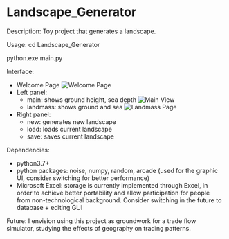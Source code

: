 # Landscape_Generator
Description: 
Toy project that generates a landscape. 

Usage: 
cd Landscape_Generator

python.exe main.py

Interface:
* Welcome Page
![Welcome Page](welcome_page.bmp)
* Left panel: 
  * main: shows ground height, sea depth
  ![Main View](main.bmp)
  * landmass: shows ground and sea
  ![Landmass Page](landmass.bmp)
* Right panel:
  * new: generates new landscape
  * load: loads current landscape
  * save: saves current landscape

Dependencies: 
* python3.7+
* python packages: noise, numpy, random, arcade (used for the graphic UI, consider switching for better performance)
* Microsoft Excel: storage is currently implemented through Excel, in order to achieve better portability and allow participation for people from non-technological background. Consider switching in the future to database + editing GUI

Future:
I envision using this project as groundwork for a trade flow simulator, studying the effects of geography on trading patterns. 
